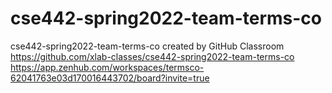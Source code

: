 # cse442-spring2022-team-terms-co
cse442-spring2022-team-terms-co created by GitHub Classroom
https://github.com/xlab-classes/cse442-spring2022-team-terms-co
https://app.zenhub.com/workspaces/termsco-62041763e03d170016443702/board?invite=true 
